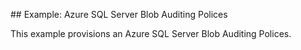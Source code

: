## Example: Azure SQL Server Blob Auditing Polices

This example provisions an Azure SQL Server Blob Auditing Polices.
